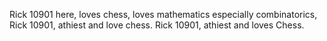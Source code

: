 Rick 10901 here, loves chess, loves mathematics especially combinatorics,
Rick 10901, athiest and love chess.
Rick 10901, athiest and loves Chess.
